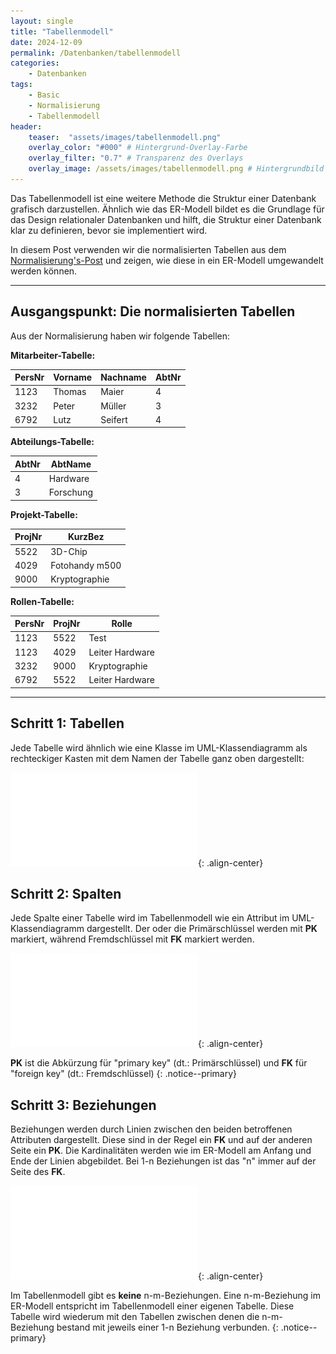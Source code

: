 ```yaml
---
layout: single
title: "Tabellenmodell"
date: 2024-12-09
permalink: /Datenbanken/tabellenmodell
categories:
    - Datenbanken
tags:
    - Basic
    - Normalisierung
    - Tabellenmodell
header:
    teaser:  "assets/images/tabellenmodell.png"
    overlay_color: "#000" # Hintergrund-Overlay-Farbe
    overlay_filter: "0.7" # Transparenz des Overlays
    overlay_image: /assets/images/tabellenmodell.png # Hintergrundbild
---
```


Das Tabellenmodell ist eine weitere Methode die Struktur einer Datenbank grafisch darzustellen. Ähnlich wie das ER-Modell bildet es die Grundlage für das Design relationaler Datenbanken und hilft, die Struktur einer Datenbank klar zu definieren, bevor sie implementiert wird.

In diesem Post verwenden wir die normalisierten Tabellen aus dem [Normalisierung's-Post](/Datenbanken/Normalisierung) und zeigen, wie diese in ein ER-Modell umgewandelt werden können.

---

## Ausgangspunkt: Die normalisierten Tabellen

Aus der Normalisierung haben wir folgende Tabellen:


**Mitarbeiter-Tabelle:**

| PersNr | Vorname | Nachname | AbtNr | 
|--------|---------|----------|-------|
| 1123   | Thomas  | Maier    | 4     | 
| 3232   | Peter   | Müller   | 3     | 
| 6792   | Lutz    | Seifert  | 4     | 

**Abteilungs-Tabelle:**

| AbtNr | AbtName   | 
|-------|-----------|
| 4     | Hardware  | 
| 3     | Forschung | 

**Projekt-Tabelle:**

| ProjNr   | KurzBez        |
|----------|----------------|
| 5522     | 3D-Chip        |
| 4029     | Fotohandy m500 |
| 9000     | Kryptographie  |

**Rollen-Tabelle:**

| PersNr | ProjNr  | Rolle           |
|--------|---------|-----------------|
| 1123   | 5522    | Test            |
| 1123   | 4029    | Leiter Hardware |
| 3232   | 9000    | Kryptographie   |
| 6792   | 5522    | Leiter Hardware |

---

## Schritt 1: Tabellen

Jede Tabelle wird ähnlich wie eine Klasse im UML-Klassendiagramm als rechteckiger Kasten mit dem Namen der Tabelle ganz oben dargestellt:

![image-center](/assets/images/Tabellenmodell_1.pdf){: .align-center}

## Schritt 2: Spalten

Jede Spalte einer Tabelle wird im Tabellenmodell wie ein Attribut im UML-Klassendiagramm dargestellt. Der oder die Primärschlüssel werden mit **PK** markiert, während Fremdschlüssel mit **FK** markiert werden.

![image-center](/assets/images/Tabellenmodell_2.pdf){: .align-center}

**PK** ist die Abkürzung für "primary key" (dt.: Primärschlüssel) und **FK** für "foreign key" (dt.: Fremdschlüssel)
{: .notice--primary}

## Schritt 3: Beziehungen
Beziehungen werden durch Linien zwischen den beiden betroffenen Attributen dargestellt. Diese sind in der Regel ein **FK** und auf der anderen Seite ein **PK**. Die Kardinalitäten werden wie im ER-Modell am Anfang und Ende der Linien abgebildet. Bei 1-n Beziehungen ist das "n" immer auf der Seite des **FK**.

![image-center](/assets/images/Tabellenmodell_3.pdf){: .align-center}

Im Tabellenmodell gibt es **keine** n-m-Beziehungen. Eine n-m-Beziehung im ER-Modell entspricht im Tabellenmodell einer eigenen Tabelle. Diese Tabelle wird wiederum mit den Tabellen zwischen denen die n-m-Beziehung bestand mit jeweils einer 1-n Beziehung verbunden.
{: .notice--primary}